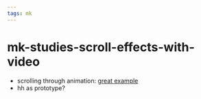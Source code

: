 ```yaml
---
tags: mk
---
```

# mk-studies-scroll-effects-with-video

- scrolling through animation: [great example](https://github.com/albinotonnina/albinotonnina.com/blob/master/src/App.js)
- hh as prototype?